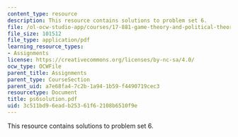 ```yaml
---
content_type: resource
description: This resource contains solutions to problem set 6.
file: /ol-ocw-studio-app/courses/17-881-game-theory-and-political-theory-fall-2004/3c511bd96eadb25361f62108b6510f9e_ps6solution.pdf
file_size: 101512
file_type: application/pdf
learning_resource_types:
- Assignments
license: https://creativecommons.org/licenses/by-nc-sa/4.0/
ocw_type: OCWFile
parent_title: Assignments
parent_type: CourseSection
parent_uid: a7e68fa4-7c2b-1a94-1b59-f4490719cec3
resourcetype: Document
title: ps6solution.pdf
uid: 3c511bd9-6ead-b253-61f6-2108b6510f9e
---
```

This resource contains solutions to problem set 6.